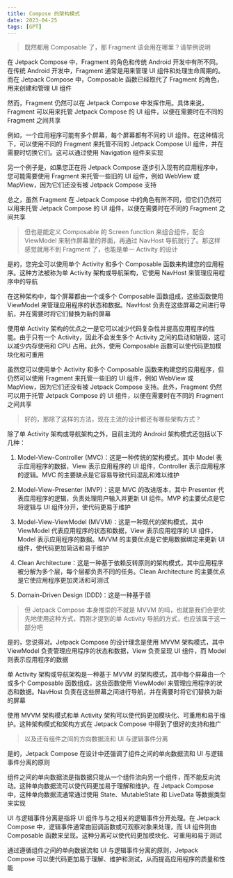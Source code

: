 ```yaml
---
title: Compose 的架构模式
date: 2023-04-25
tags: [GPT]
---
```


> 既然都用 Composable 了，那 Fragment 该会用在哪里？请举例说明

在 Jetpack Compose 中，Fragment 的角色和传统 Android 开发中有所不同。在传统 Android 开发中，Fragment 通常是用来管理 UI 组件和处理生命周期的。而在 Jetpack Compose 中，Composable 函数已经取代了 Fragment 的角色，用来创建和管理 UI 组件

然而，Fragment 仍然可以在 Jetpack Compose 中发挥作用。具体来说，Fragment 可以用来托管 Jetpack Compose 的 UI 组件，以便在需要时在不同的 Fragment 之间共享

例如，一个应用程序可能有多个屏幕，每个屏幕都有不同的 UI 组件。在这种情况下，可以使用不同的 Fragment 来托管不同的 Jetpack Compose UI 组件，并在需要时切换它们。这可以通过使用 Navigation 组件来实现

另一个例子是，如果您正在将 Jetpack Compose 逐步引入现有的应用程序中，您可能需要使用 Fragment 来托管一些旧的 UI 组件，例如 WebView 或 MapView，因为它们还没有被 Jetpack Compose 支持

总之，虽然 Fragment 在 Jetpack Compose 中的角色有所不同，但它们仍然可以用来托管 Jetpack Compose 的 UI 组件，以便在需要时在不同的 Fragment 之间共享

> 但也是能定义 Composable 的 Screen function 来组合组件，配合 ViewModel 来制作屏幕里的界面，再通过 NavHost 导航就行了。那这样感觉就用不到 Fragment 了，也能是单一 Activity 的设计

是的，您完全可以使用单个 Activity 和多个 Composable 函数来构建您的应用程序。这种方法被称为单 Activity 架构或导航架构，它使用 NavHost 来管理应用程序中的导航

在这种架构中，每个屏幕都由一个或多个 Composable 函数组成，这些函数使用 ViewModel 来管理应用程序的状态和数据。NavHost 负责在这些屏幕之间进行导航，并在需要时将它们替换为新的屏幕

使用单 Activity 架构的优点之一是它可以减少代码复杂性并提高应用程序的性能。由于只有一个 Activity，因此不会发生多个 Activity 之间的启动和销毁，这可以减少内存使用和 CPU 占用。此外，使用 Composable 函数可以使代码更加模块化和可重用

虽然您可以使用单个 Activity 和多个 Composable 函数来构建您的应用程序，但仍然可以使用 Fragment 来托管一些旧的 UI 组件，例如 WebView 或 MapView，因为它们还没有被 Jetpack Compose 支持。此外，Fragment 仍然可以用于托管 Jetpack Compose 的 UI 组件，以便在需要时在不同的 Fragment 之间共享

> 好的，那除了这样的方法，现在主流的设计都还有哪些架构方式？

除了单 Activity 架构或导航架构之外，目前主流的 Android 架构模式还包括以下几种：

1. Model-View-Controller (MVC)：这是一种传统的架构模式，其中 Model 表示应用程序的数据，View 表示应用程序的 UI 组件，Controller 表示应用程序的逻辑。MVC 的主要缺点是它容易导致代码混乱和难以维护

2. Model-View-Presenter (MVP)：这是 MVC 的改进版本，其中 Presenter 代表应用程序的逻辑，负责处理用户输入并更新 UI 组件。MVP 的主要优点是它将逻辑与 UI 组件分开，使代码更易于维护

3. Model-View-ViewModel (MVVM)：这是一种现代的架构模式，其中 ViewModel 代表应用程序的状态和数据，View 表示应用程序的 UI 组件，Model 表示应用程序的数据。MVVM 的主要优点是它使用数据绑定来更新 UI 组件，使代码更加简洁和易于维护

4. Clean Architecture：这是一种基于依赖反转原则的架构模式，其中应用程序被分解为多个层，每个层都负责不同的任务。Clean Architecture 的主要优点是它使应用程序更加灵活和可测试

5. Domain-Driven Design (DDD)：这是一种基于领

> 但 Jetpack Compose 本身推崇的不就是 MVVM 的吗，也就是我们会更优先地使用这种方式，而刚才提到的单 Activity 导航的方式，也应该属于这一部分吧

是的，您说得对。Jetpack Compose 的设计理念是使用 MVVM 架构模式，其中 ViewModel 负责管理应用程序的状态和数据，View 负责呈现 UI 组件，而 Model 则表示应用程序的数据

单 Activity 架构或导航架构是一种基于 MVVM 的架构模式，其中每个屏幕由一个或多个 Composable 函数组成，这些函数使用 ViewModel 来管理应用程序的状态和数据。NavHost 负责在这些屏幕之间进行导航，并在需要时将它们替换为新的屏幕

使用 MVVM 架构模式和单 Activity 架构可以使代码更加模块化、可重用和易于维护。这种架构模式和架构方式在 Jetpack Compose 中得到了很好的支持和推广

> 以及还有组件之间的方向数据流和 UI 与逻辑事件分离

是的，Jetpack Compose 在设计中还强调了组件之间的单向数据流和 UI 与逻辑事件分离的原则

组件之间的单向数据流是指数据只能从一个组件流向另一个组件，而不能反向流动。这种单向数据流可以使代码更加易于理解和维护。在 Jetpack Compose 中，这种单向数据流通常通过使用 State、MutableState 和 LiveData 等数据类型来实现

UI 与逻辑事件分离是指将 UI 组件与与之相关的逻辑事件分开处理。在 Jetpack Compose 中，逻辑事件通常由回调函数或可观察对象来处理，而 UI 组件则由 Composable 函数来呈现。这种分离可以使代码更加模块化、可重用和易于测试

通过遵循组件之间的单向数据流和 UI 与逻辑事件分离的原则，Jetpack Compose 可以使代码更加易于理解、维护和测试，从而提高应用程序的质量和性能
